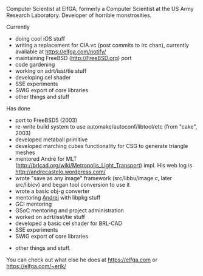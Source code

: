 Computer Scientist at ElfGA, formerly a Computer Scientist at the US
Army Research Laboratory. Developer of horrible monstrosities.

Currently

-   doing cool iOS stuff
-   writing a replacement for CIA.vc (post commits to irc chan),
    currently available at <https://elfga.com/notify/>
-   maintaining FreeBSD (http://FreeBSD.org) port
-   code gardening
-   working on adrt/isst/tie stuff
-   developing cel shader
-   SSE experiments
-   SWIG export of core libraries
-   other things and stuff

Has done

-   port to FreeBSD5 (2003)
-   re-write build system to use automake/autoconf/libtool/etc (from
    "cake", 2003)
-   developed metaball primitive
-   developed marching cubes functionality for CSG to generate triangle
    meshes
-   mentored André for MLT
    (http://brlcad.org/wiki/Metropolis_Light_Transport) impl. His web
    log is <http://andrecastelo.wordpress.com/>
-   wrote "save as any image" framework (src/libbu/image.c, later
    src/libicv) and began tool conversion to use it
-   wrote a basic obj-g converter
-   mentoring [Andrei](User:Popescu.andrei1991 "wikilink") with libpkg
    stuff
-   GCI mentoring
-   GSoC mentoring and project administration
-   worked on adrt/isst/tie stuff
-   developed a basic cel shader for BRL-CAD
-   SSE experiments
-   SWIG export of core libraries

<!-- -->

-   other things and stuff.

You can check out what else he does at <https://elfga.com> or
<https://elfga.com/~erik/>